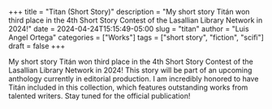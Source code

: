 +++
title = "Titan (Short Story)"
description = "My short story Titán won third place in the 4th Short Story Contest of the Lasallian Library Network in 2024!"
date = 2024-04-24T15:15:49-05:00
slug = "titan"
author = "Luis Angel Ortega"
categories = ["Works"]
tags = ["short story", "fiction", "scifi"]
draft = false
+++

My short story Titán won third place in the 4th Short Story Contest of the Lasallian Library Network in 2024! This story will be part of an upcoming anthology currently in editorial production. I am incredibly honored to have Titán included in this collection, which features outstanding works from talented writers. Stay tuned for the official publication!

